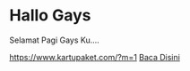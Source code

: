 # Hallo Gays

Selamat Pagi Gays Ku....


https://www.kartupaket.com/?m=1
<a href="https://www.kartupaket.com/2020/03/cara-beli-kartu-byu-telkomsel-kartu.html?m=1">Baca Disini</a>
